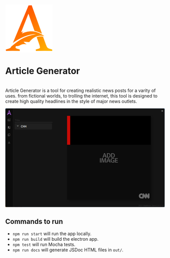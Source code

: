 ![alt text](icon_small.png)

# **Article Generator**

<br>
Article Generator is a tool for creating realistic news posts for a varity of uses. from fictional worlds, to trolling the internet, this tool is designed to create high quality headlines in the style of major news outlets.
<br>

![alt text](https://github.com/MatthewZenn/Article-Generator/raw/main/Static/Preview_image.png)

## Commands to run
- `npm run start` will run the app locally.
- `npm run build` will build the electron app.
- `npm test` will run Mocha tests.
- `npm run docs` will generate JSDoc HTML files in `out/`.
